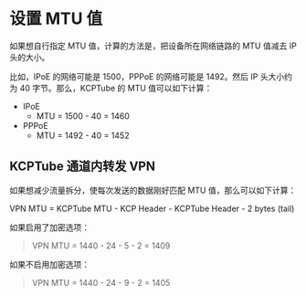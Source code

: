 # 设置 MTU 值

如果想自行指定 MTU 值，计算的方法是，把设备所在网络链路的 MTU 值减去 IP 头的大小。

比如，IPoE 的网络可能是 1500，PPPoE 的网络可能是 1492。然后 IP 头大小约为 40 字节。那么，KCPTube 的 MTU 值可以如下计算：

- IPoE
    - MTU = 1500 - 40 = 1460
- PPPoE
    - MTU = 1492 - 40 = 1452

## KCPTube 通道内转发 VPN

如果想减少流量拆分，使每次发送的数据刚好匹配 MTU 值，那么可以如下计算：

VPN MTU = KCPTube MTU - KCP Header - KCPTube Header - 2 bytes (tail)

如果启用了加密选项：

> VPN MTU = 1440 - 24 - 5 - 2 = 1409

如果不启用加密选项：

> VPN MTU = 1440 - 24 - 9 - 2 = 1405
